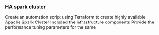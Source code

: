 ### HA spark cluster
Create an automation script using Terraform to create highly available Apache Spark Cluster
Included the infrastructure components
Provide the performance tuning parameters for the same

